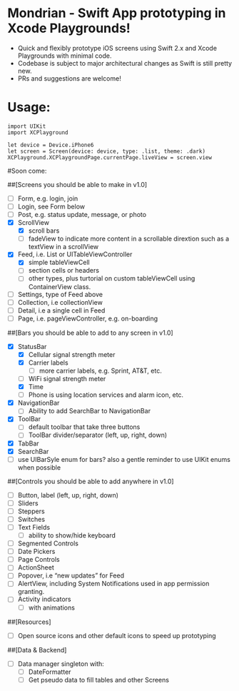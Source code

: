 # Mondrian - Swift App prototyping in Xcode Playgrounds!

- Quick and flexibly prototype iOS screens using Swift 2.x and Xcode Playgrounds with minimal code.
- Codebase is subject to major architectural changes as Swift is still pretty new.
- PRs and suggestions are welcome!

# Usage:

```
import UIKit
import XCPlayground

let device = Device.iPhone6
let screen = Screen(device: device, type: .list, theme: .dark)
XCPlayground.XCPlaygroundPage.currentPage.liveView = screen.view
```

#Soon come:

##[Screens you should be able to make in v1.0]
- [ ] Form, e.g. login, join 
- [ ] Login, see Form below
- [ ] Post, e.g. status update, message, or photo
- [x] ScrollView 
	- [x] scroll bars
	- [ ] fadeView to indicate more content in a scrollable dirextion such as a textView in a scrollView
- [X] Feed, i.e. List or UITableViewController
	- [x] simple tableViewCell
	- [ ] section cells or headers
	- [ ] other types, plus turtorial on custom tableViewCell using ContainerView class.
- [ ] Settings, type of Feed above
- [ ] Collection, i.e collectionView
- [ ] Detail, i.e a single cell in Feed
- [ ] Page, i.e. pageViewController, e.g. on-boarding

##[Bars you should be able to add to any screen in v1.0]
- [x] StatusBar
	- [x] Cellular signal strength meter
	- [x] Carrier labels
		- [ ] more carrier labels, e.g. Sprint, AT&T, etc.
	- [ ] WiFi signal strength meter
	- [x] Time
	- [ ] Phone is using location services and alarm icon, etc.
- [x] NavigationBar
	- [ ] Ability to add SearchBar to NavigationBar
- [x] ToolBar
	- [ ] default toolbar that take three buttons
	- [ ] ToolBar divider/separator (left, up, right, down)
- [x] TabBar
- [x] SearchBar
- [ ] use UIBarSyle enum for bars? also a gentle reminder to use UIKit enums when possible

##[Controls you should be able to add anywhere in v1.0]
- [ ] Button, label (left, up, right, down)
- [ ] Sliders
- [ ] Steppers
- [ ] Switches
- [ ] Text Fields
	- [ ] ability to show/hide keyboard
- [ ] Segmented Controls
- [ ] Date Pickers
- [ ] Page Controls
- [ ] ActionSheet
- [ ] Popover, i.e “new updates” for Feed
- [ ] AlertView, including System Notifications used in app permission granting. 
- [ ] Activity indicators 
	- [ ] with animations

##[Resources]
- [ ] Open source icons and other default icons to speed up prototyping

##[Data & Backend]
- [ ] Data manager singleton with:
    - [ ] DateFormatter
    - [ ] Get pseudo data to fill tables and other Screens
